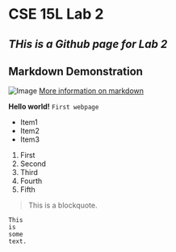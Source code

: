 # CSE 15L Lab 2
*THis is a Github page for Lab 2*
---------------------------------

## Markdown Demonstration
![Image](https://mdg.imgix.net/assets/images/markdown-flowchart.png) 
[More information on markdown](https://www.markdownguide.org/getting-started/)

**Hello world!**
`First webpage`

* Item1
* Item2
* Item3

1. First
2. Second 
3. Third
4. Fourth
5. Fifth

> This is a blockquote.

```
This
is
some 
text.
```






